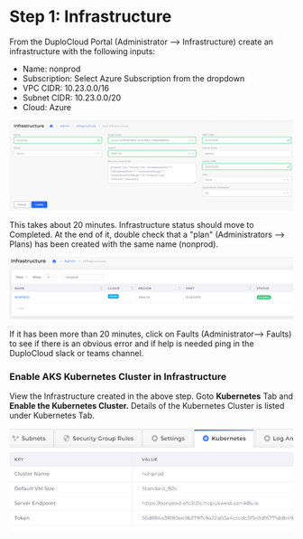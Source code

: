 # Step 1: Infrastructure

From the DuploCloud Portal (Administrator --> Infrastructure) create an infrastructure with the following inputs:

* Name: nonprod
* Subscription: Select Azure Subscription from the dropdown
* VPC CIDR: 10.23.0.0/16
* Subnet CIDR: 10.23.0.0/20
* Cloud: Azure

![Infrastructure Creation](<../../.gitbook/assets/image (44) (1).png>)

This takes about 20 minutes.  Infrastructure status should move to Completed. At the end of it, double check that a "plan" (Administrators --> Plans) has been created with the same name (nonprod).

![Infrastructure creation complete](<../../.gitbook/assets/image (30) (1).png>)

If it has been more than 20 minutes, click on Faults (Administrator--> Faults) to see if there is an obvious error and if help is needed ping in the DuploCloud slack or teams channel.

### Enable AKS Kubernetes Cluster in Infrastructure

View the Infrastructure created in the above step. Goto **Kubernetes** Tab and **Enable  the Kubernetes Cluster.** Details of the Kubernetes Cluster is listed under Kubernetes Tab.

![Kubernetes details](<../../.gitbook/assets/image (38).png>)

